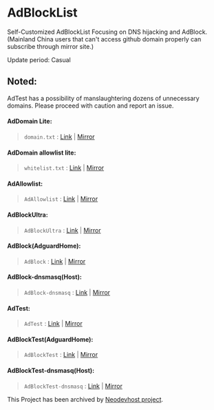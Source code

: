 # AdBlockList

Self-Customized AdBlockList Focusing on DNS hijacking and AdBlock.(Mainland China users that can't access github domain properly can subscribe through mirror site.)

Update period: Casual

## Noted:
AdTest has a possibility of manslaughtering dozens of unnecessary domains. Please proceed with caution and report an issue.
 
#### AdDomain Lite: 
> `domain.txt` : [Link](https://raw.githubusercontent.com/Licolnlee/AdBlockList/master/domain.txt) | [Mirror](https://licolnlee.icu/AdBlockList/domain.txt)

#### AdDomain allowlist lite:
> `whitelist.txt` : [Link](https://raw.githubusercontent.com/Licolnlee/AdBlockList/master/whitelist.txt) | [Mirror](https://licolnlee.icu/AdBlockList/whitelist.txt)

#### AdAllowlist:
> `AdAllowlist`   : [Link](https://raw.githubusercontent.com/Licolnlee/AdBlockList/master/AdAllowlist) | [Mirror](https://licolnlee.icu/AdBlockList/AdAllowlist)

#### AdBlockUltra:
> `AdBlockUltra` : [Link](https://raw.githubusercontent.com/Licolnlee/AdBlockList/master/AdBlockUltra) | [Mirror](https://licolnlee.icu/AdBlockList/AdBlockUltra)

#### AdBlock(AdguardHome):
> `AdBlock` : [Link](https://raw.githubusercontent.com/Licolnlee/AdBlockList/master/AdBlock) | [Mirror](https://licolnlee.icu/AdBlockList/AdBlock)

#### AdBlock-dnsmasq(Host):
> `AdBlock-dnsmasq` : [Link](https://raw.githubusercontent.com/Licolnlee/AdBlockList/master/AdBlock-dnsmasq) | [Mirror](https://licolnlee.icu/AdBlockList/AdBlock-dnsmasq)

#### AdTest:
> `AdTest` : [Link](https://raw.githubusercontent.com/Licolnlee/AdBlockList/master/AdTest) | [Mirror](https://licolnlee.icu/AdBlockList/AdTest)

#### AdBlockTest(AdguardHome):
> `AdBlockTest` : [Link](https://raw.githubusercontent.com/Licolnlee/AdBlockList/master/AdBlockTest) | [Mirror](https://licolnlee.icu/AdBlockList/AdBlockTest)

#### AdBlockTest-dnsmasq(Host):
> `AdBlockTest-dnsmasq` : [Link](https://raw.githubusercontent.com/Licolnlee/AdBlockList/master/AdBlockTest-dnsmasq) | [Mirror](https://licolnlee.icu/AdBlockList/AdBlockTest-dnsmasq)

 This Project has been archived by [Neodevhost project](https://github.com/neodevpro/neodevhost).


